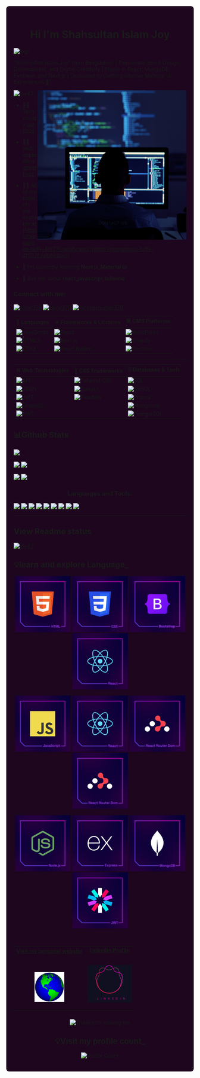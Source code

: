 <div style="background-color: #1D061E; padding: 20px; border-radius: 8px;">
<h1 align="center">Hi I'm Shahsultan Islam Joy</h1>

![logo](https://i.ibb.co/Z6Q0hSp/shahsultan-islam-joy.gif)

"Shahsultan Islam Joy" from Bangladesh  | Passionate about Design, Development, and Digital Creativity | Fluent in React, MongoDB, Firebase, and Next js | Dedicated to Crafting Intuitive Material UI Experiences 🚀"

<img align="right" alt="coding" width="400" src="./image/Web Development .png">


<p align="left"> <img src="https://komarev.com/ghpvc/?username=joy43&label=Profile%20views&color=0e75b6&style=flat" alt="joy43" /> </p>

- 👨‍💻Technology [car shop](https://car-shop-clientsite.vercel.app)

- 👨‍💻 web application [street food](https://car-shop-clientsite.vercel.app)

- 👨‍💻 All of my projects are available at [https://gregarious-taffy-4f027f.netlify.app/](https://gregarious-taffy-4f027f.netlify.app/)
- 🌱 I’m currently learning **Next js,Material ui**
- 💬 Ask me about **react,javascript,tailwind**

<h3 align="left">Connect with me:</h3>
<p align="left">
<a href="https://fb.com/ssjoy370" target="blank"><img align="center" src="https://raw.githubusercontent.com/rahuldkjain/github-profile-readme-generator/master/src/images/icons/Social/facebook.svg" alt="ssjoy370" height="30" width="40" /></a>
<a href="https://instagram.com/ssjoy370" target="blank"><img align="center" src="https://raw.githubusercontent.com/rahuldkjain/github-profile-readme-generator/master/src/images/icons/Social/instagram.svg" alt="ssjoy370" height="30" width="40" /></a>
<a href="https://www.youtube.com/c/@cyberhunter370" target="blank"><img align="center" src="https://raw.githubusercontent.com/rahuldkjain/github-profile-readme-generator/master/src/images/icons/Social/youtube.svg" alt="@cyberhunter370" height="30" width="40" /></a>
</p>

| 🧠 Languages       | ⚛️ Frameworks & Libraries        | 🛠️ CMS Platforms     |
|--------------------|----------------------------------|----------------------|
| ![JavaScript](https://img.shields.io/badge/-JavaScript-F7DF1E?style=flat&logo=javascript&logoColor=black) | ![React](https://img.shields.io/badge/-React-61DAFB?style=flat&logo=react&logoColor=black) | ![WordPress](https://img.shields.io/badge/-WordPress-21759B?style=flat&logo=wordpress) |
| ![HTML5](https://img.shields.io/badge/-HTML5-E34F26?style=flat&logo=html5&logoColor=white) | ![Next.js](https://img.shields.io/badge/-Next.js-000000?style=flat&logo=next.js) | ![Shopify](https://img.shields.io/badge/-Shopify-7AB55C?style=flat&logo=shopify) |
| ![CSS3](https://img.shields.io/badge/-CSS3-1572B6?style=flat&logo=css3) | ![React Native](https://img.shields.io/badge/-React%20Native-61DAFB?style=flat&logo=react) | ![Electron](https://img.shields.io/badge/-Electron.js-47848F?style=flat&logo=electron) |

---

| 🌐 Web Technologies       | 🎨 CSS Frameworks         | 🗄️ Databases & Tools        |
|---------------------------|---------------------------|-----------------------------|
| ![API](https://img.shields.io/badge/-API-FF6C37?style=flat) | ![Tailwind CSS](https://img.shields.io/badge/-Tailwind-06B6D4?style=flat&logo=tailwind-css) | ![SQL](https://img.shields.io/badge/-SQL-4479A1?style=flat&logo=postgresql&logoColor=white) |
| ![JSON](https://img.shields.io/badge/-JSON-292929?style=flat) | ![DaisyUI](https://img.shields.io/badge/-DaisyUI-FF69B4?style=flat) | ![NoSQL](https://img.shields.io/badge/-NoSQL-FF9900?style=flat) |
| ![JWT](https://img.shields.io/badge/-JWT-000000?style=flat) | ![Flowbite](https://img.shields.io/badge/-Flowbite-38BDF8?style=flat) | ![Prisma](https://img.shields.io/badge/-Prisma-2D3748?style=flat&logo=prisma) |
| ![GraphQL](https://img.shields.io/badge/-GraphQL-E10098?style=flat&logo=graphql) |                             | ![Mongoose](https://img.shields.io/badge/-Mongoose-880000?style=flat) |
| ![AWS](https://img.shields.io/badge/-AWS-232F3E?style=flat&logo=amazon-aws) |                             | ![PostgreSQL](https://img.shields.io/badge/-PostgreSQL-336791?style=flat&logo=postgresql&logoColor=white) |


<!-- <div align="center">

## Current status

[![GitHub Streak](https://github-readme-streak-stats.herokuapp.com?user=Joy43&theme=shades-of-purple&hide_border=true&border_radius=4.6)](https://git.io/streak-stats)

</div> -->

<!-- -----------github status------------ -->
## 📊Github Stats

<!-- <div align="center">
  <table>
    <tr>
      <td><img src="http://github-profile-summary-cards.vercel.app/api/cards/stats?
      username=Joy43&theme=outrun" width="400" /></td>
      <td><img src="https://streak-stats.demolab.com?user=Joy43&theme=outrun" width="400" />
      </td

</tr>
 

  </table>

  <table>
     
<td>

  ![](http://github-profile-summary-cards.vercel.app/api/cards/repos-per-language?username=Joy43&theme=outrun)
</td>
  </table>
  

<p align="center">
  <img src="https://github-readme-stats.vercel.app/api?username=Joy43&show_icons=true&theme=bear" width="400">

</p>
</div> -->

<!-- -------------------------------------- -->
![](http://github-profile-summary-cards.vercel.app/api/cards/profile-details?username=Joy43&theme=github_dark)


![](http://github-profile-summary-cards.vercel.app/api/cards/stats?username=Joy43&theme=github_dark)      ![](http://github-profile-summary-cards.vercel.app/api/cards/productive-time?username=Joy43&theme=github_dark&utcOffset=8)


![](http://github-profile-summary-cards.vercel.app/api/cards/repos-per-language?username=Joy43&theme=github_dark)      ![](http://github-profile-summary-cards.vercel.app/api/cards/most-commit-language?username=Joy43&theme=github_dark)


<!-- --------------------langage and trolls------------- -->

<h3 align="center">Languages and Tools:</h3>
<p align="left">  
  <a href="https://reactjs.org" target="_blank">
    <img src="https://readme-components.vercel.app/api?component=logo&fill=black&logo=react&animation=spin&svgfill=15d8fe">
  </a>
  <a href="https://www.typescriptlang.org" target="_blank">
    <img src="https://readme-components.vercel.app/api?component=logo&fill=black&logo=typescript&svgfill=2d79c7">
  </a>
  <a href="https://webpack.js.org" target="_blank">
    <img src="https://readme-components.vercel.app/api?component=logo&fill=black&logo=webpack&svgfill=8ed5fa">
  </a>
  <a href="https://nodejs.org" target="_blank">
    <img src="https://readme-components.vercel.app/api?component=logo&fill=black&logo=node.js&svgfill=659b60">
  </a>
  <a href="https://sass-lang.com" target="_blank">
    <img src="https://readme-components.vercel.app/api?component=logo&fill=black&logo=sass&svgfill=cd6799">
  </a>
  <a href="https://developer.mozilla.org/en-US/docs/Web/Guide/HTML/HTML5" target="_blank">
    <img src="https://readme-components.vercel.app/api?component=logo&fill=black&logo=html5&svgfill=f06629">
  </a>
  <a href="https://developer.mozilla.org/en-US/docs/Web/JavaScript" target="_blank">
    <img src="https://readme-components.vercel.app/api?component=logo&fill=black&logo=javascript&svgfill=f6df1c">
  </a>
  <a href="https://developer.mozilla.org/en-US/docs/Web/CSS" target="_blank">
    <img src="https://readme-components.vercel.app/api?component=logo&fill=black&logo=CSS3&svgfill=028dd1">
  </a>
  <a href="https://github.com" target="_blank">
    <img src="https://readme-components.vercel.app/api?component=logo&fill=black&logo=github">
  </a>
</p>



---------------
## View Readme status

<p align="left"> <a href="https://github.com/ryo-ma/github-profile-trophy"><img src="https://github-profile-trophy.vercel.app/?username=joy43" alt="joy43" /></a> </p>






<!-- ------------explore language -->

## :bulb:learn and explore Language_

       
       
<p align="center">
<img height="150" src="./image/HTML.png"/>
<img height="150" src="./image/CSS.png"/>
<img height="150" src="./image/Bootstrap.png"/>
<img height="150" src="./image/React.png"/>
</p>
<p align="center">
<img height="150" src="./image/JavaScript.png"/>
<img height="150" src="./image/React.png"/>
<img height="150" src="./image/ReactRouterDom.png"/>
<img height="150" src="./image/ReactRouterDom.png"/>
</p>
<p align="center">
<img height="150" src="./image/Nodejs.png"/>
<img height="150" src="./image/Express.png"/>
<img height="150" src="./image/MongoDB.png"/>
<img height="150" src="./image/JWT.png"/>
</p>

  </p>

  <br/>




<!---------------- Social---------------------- -->
<table width="100%" align="center">
<tr>
<td align="center">
<a href="https://shahsultan-islam-joy.vercel.app">
<strong>Visit my personal website </strong>
<br />
<br />
<br />

<p>

<img alt="Globe" height="80" src="image/globe.gif">
</a>
</p>

</td>


<td align="center">
<a href="https://www.linkedin.com/in/ss-joy">
<strong>Linkedin Profile</strong>
<br />
<br />


<p>
<img height="100" alt="Linkedin" src="image/linkedin-pro.gif"> 
</a>
</p>

</td>
</tr>
</table>


<!-- --------footer -->
###
<div align="center">

<img height="120" alt="Thanks for visiting me" width="100%" src="https://raw.githubusercontent.com/BrunnerLivio/brunnerlivio/master/images/marquee.svg" />
<br />

<!-- ------visitor count--------- -->
## :bulb:Visit my profile count_
![Visitor Count](https://profile-counter.glitch.me/brunnerlivio/count.svg)


</div>







